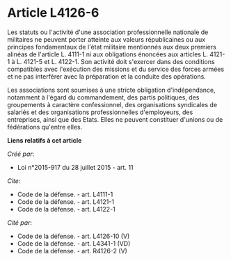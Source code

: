 # Article L4126-6

Les statuts ou l'activité d'une association professionnelle nationale de militaires ne peuvent porter atteinte aux valeurs
républicaines ou aux principes fondamentaux de l'état militaire mentionnés aux deux premiers alinéas de l'article L. 4111-1
ni aux obligations énoncées aux articles L. 4121-1 à L. 4121-5 et L. 4122-1. Son activité doit s'exercer dans des conditions
compatibles avec l'exécution des missions et du service des forces armées et ne pas interférer avec la préparation et la
conduite des opérations. 

Les associations sont soumises à une stricte obligation d'indépendance, notamment à l'égard du commandement, des partis
politiques, des groupements à caractère confessionnel, des organisations syndicales de salariés et des organisations
professionnelles d'employeurs, des entreprises, ainsi que des Etats. Elles ne peuvent constituer d'unions ou de fédérations
qu'entre elles.

**Liens relatifs à cet article**

_Créé par_:

  - Loi n°2015-917 du 28 juillet 2015 - art. 11

_Cite_:

  - Code de la défense. - art. L4111-1
  - Code de la défense. - art. L4121-1
  - Code de la défense. - art. L4122-1

_Cité par_:

  - Code de la défense. - art. L4126-10 (V)
  - Code de la défense. - art. L4341-1 (VD)
  - Code de la défense. - art. R4126-2 (V)
